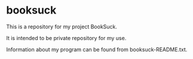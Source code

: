 # booksuck
This is a repository for my project BookSuck.

It is intended to be private repository for my use.

Information about my program can be found from booksuck-README.txt.
